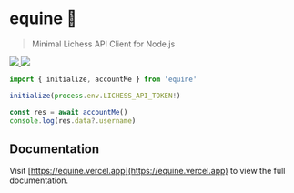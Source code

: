 # equine 🐴

> Minimal Lichess API Client for Node.js

<p align="left">
  <a href="https://npm.im/equine">
    <img src="https://badgen.net/npm/v/equine">
  </a>

  <a href="https://github.com/devjiwonchoi/equine/actions?workflow=CI">
    <img src="https://github.com/devjiwonchoi/equine/actions/workflows/build_and_test.yml/badge.svg">
  </a>
</p>

```ts
import { initialize, accountMe } from 'equine'

initialize(process.env.LICHESS_API_TOKEN!)

const res = await accountMe()
console.log(res.data?.username)
```

## Documentation

Visit [https://equine.vercel.app](https://equine.vercel.app) to view the full documentation.
